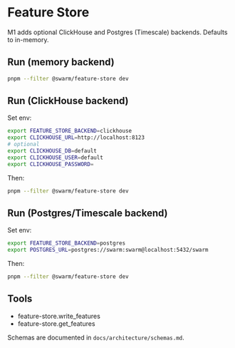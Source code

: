# Feature Store

M1 adds optional ClickHouse and Postgres (Timescale) backends. Defaults to in-memory.

## Run (memory backend)
```bash
pnpm --filter @swarm/feature-store dev
```

## Run (ClickHouse backend)
Set env:
```bash
export FEATURE_STORE_BACKEND=clickhouse
export CLICKHOUSE_URL=http://localhost:8123
# optional
export CLICKHOUSE_DB=default
export CLICKHOUSE_USER=default
export CLICKHOUSE_PASSWORD=
```
Then:
```bash
pnpm --filter @swarm/feature-store dev
```

## Run (Postgres/Timescale backend)
Set env:
```bash
export FEATURE_STORE_BACKEND=postgres
export POSTGRES_URL=postgres://swarm:swarm@localhost:5432/swarm
```
Then:
```bash
pnpm --filter @swarm/feature-store dev
```

## Tools
- feature-store.write_features
- feature-store.get_features

Schemas are documented in `docs/architecture/schemas.md`.
